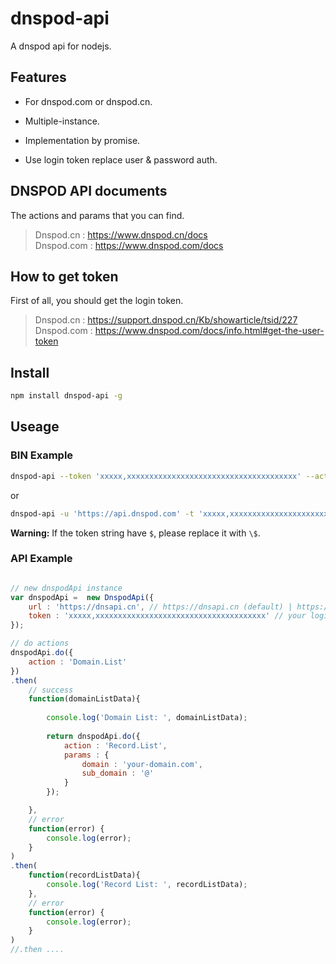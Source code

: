 # dnspod-api

A dnspod api for nodejs.

## Features

- For dnspod.com or dnspod.cn.

- Multiple-instance.

- Implementation by promise.

- Use login token replace user & password auth.


## DNSPOD API documents

The actions and params that you can find.

> Dnspod.cn : https://www.dnspod.cn/docs  
> Dnspod.com : https://www.dnspod.com/docs  

## How to get token

First of all, you should get the login token.  

> Dnspod.cn : https://support.dnspod.cn/Kb/showarticle/tsid/227  
> Dnspod.com : https://www.dnspod.com/docs/info.html#get-the-user-token


## Install

```sh
npm install dnspod-api -g
```

## Useage

### BIN Example
```sh
dnspod-api --token 'xxxxx,xxxxxxxxxxxxxxxxxxxxxxxxxxxxxxxxxxxxxx' --action 'Domain.List'
```

or  

```sh
dnspod-api -u 'https://api.dnspod.com' -t 'xxxxx,xxxxxxxxxxxxxxxxxxxxxxxxxxxxxxxxxxxxxx' -a 'Record.List' -p '{"domain": "hateip.com", "sub_domain": "@"}'
```

**Warning:** If the token string have `$`, please replace it with `\$`.

### API Example

```js

// new dnspodApi instance
var dnspodApi =  new DnspodApi({
    url : 'https://dnsapi.cn', // https://dnsapi.cn (default) | https://api.dnspod.com
    token : 'xxxxx,xxxxxxxxxxxxxxxxxxxxxxxxxxxxxxxxxxxxxx' // your login token, you can find how to get token in then bottom.
});

// do actions
dnspodApi.do({
    action : 'Domain.List'
})
.then(
    // success
    function(domainListData){
        
        console.log('Domain List: ', domainListData);
        
        return dnspodApi.do({
            action : 'Record.List',
            params : {
                domain : 'your-domain.com',
                sub_domain : '@'
            }
        });

    },
    // error
    function(error) {
        console.log(error);
    }
)
.then(
    function(recordListData){
        console.log('Record List: ', recordListData);
    },
    // error
    function(error) {
        console.log(error);
    }
)
//.then ....
```
